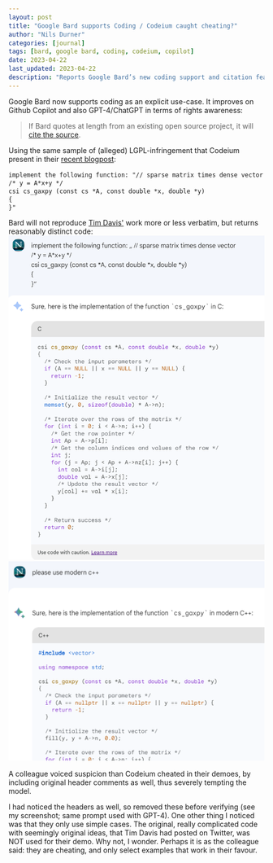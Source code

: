 ```yaml
---
layout: post
title: "Google Bard supports Coding / Codeium caught cheating?"
author: "Nils Durner"
categories: [journal]
tags: [bard, google bard, coding, codeium, copilot]
date: 2023-04-22
last_updated: 2023-04-22
description: "Reports Google Bard’s new coding support and citation feature, contrasts with Codeium’s GPL demo, shows Bard generating distinct sparse-matrix code, and questions Codeium’s example selection."
---
```


Google Bard now supports coding as an explicit use-case. It improves on Github Copilot and also GPT-4/ChatGPT in terms of rights awareness:
> If Bard quotes at length from an existing open source project, it will [cite the source](https://bard.google.com/faq#citation).

Using the same sample of (alleged) LGPL-infringement that Codeium present in their [recent blogpost](https://codeium.com/blog/copilot-trains-on-gpl-codeium-does-not):

    implement the following function: "// sparse matrix times dense vector
    /* y = A*x+y */
    csi cs_gaxpy (const cs *A, const double *x, double *y)
    {
    }"

Bard will not reproduce [Tim Davis'](https://twitter.com/DocSparse/status/1581461734665367554?ref_src=twsrc%5Etfw%7Ctwcamp%5Etweetembed%7Ctwterm%5E1581461734665367554%7Ctwgr%5E5b51894a2006c8081585e8a535f37db59df53506%7Ctwcon%5Es1_&ref_url=https%3A%2F%2Fcodeium.com%2Fblog%2Fcopilot-trains-on-gpl-codeium-does-not) work more or less verbatim, but returns reasonably distinct code:
![Bard Code 1](assets/img/google-bard-codeium-1.png)
![Bard Code 2](assets/img/google-bard-codeium-2.png)

A colleague voiced suspicion than Codeium cheated in their demoes, by including original header comments as well, thus severely tempting the model.

I had noticed the headers as well, so removed these before verifying (see my screenshot; same prompt used with GPT-4). One other thing I noticed was that they only use simple cases. The original, really complicated code with seemingly original ideas, that Tim Davis had posted on Twitter, was NOT used for their demo. Why not, I wonder. Perhaps it is as the colleague said: they are cheating, and only select examples that work in their favour.
